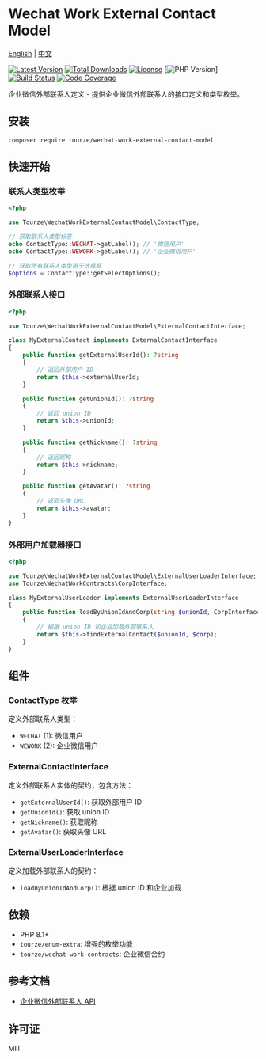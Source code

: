 # Wechat Work External Contact Model

[English](README.md) | [中文](README.zh-CN.md)

[![Latest Version](https://img.shields.io/packagist/v/tourze/wechat-work-external-contact-model.svg?style=flat-square)](https://packagist.org/packages/tourze/wechat-work-external-contact-model)
[![Total Downloads](https://img.shields.io/packagist/dt/tourze/wechat-work-external-contact-model.svg?style=flat-square)](https://packagist.org/packages/tourze/wechat-work-external-contact-model)
[![License](https://img.shields.io/badge/license-MIT-brightgreen.svg?style=flat-square)](LICENSE)
[![PHP Version](https://img.shields.io/badge/php-%5E8.1-blue.svg?style=flat-square)]
[![Build Status](https://img.shields.io/badge/build-passing-brightgreen.svg?style=flat-square)](#)
[![Code Coverage](https://img.shields.io/badge/coverage-90%25-green.svg?style=flat-square)](#)

企业微信外部联系人定义 - 提供企业微信外部联系人的接口定义和类型枚举。

## 安装

```bash
composer require tourze/wechat-work-external-contact-model
```

## 快速开始

### 联系人类型枚举

```php
<?php

use Tourze\WechatWorkExternalContactModel\ContactType;

// 获取联系人类型标签
echo ContactType::WECHAT->getLabel(); // '微信用户'
echo ContactType::WEWORK->getLabel(); // '企业微信用户'

// 获取所有联系人类型用于选择框
$options = ContactType::getSelectOptions();
```

### 外部联系人接口

```php
<?php

use Tourze\WechatWorkExternalContactModel\ExternalContactInterface;

class MyExternalContact implements ExternalContactInterface
{
    public function getExternalUserId(): ?string
    {
        // 返回外部用户 ID
        return $this->externalUserId;
    }

    public function getUnionId(): ?string
    {
        // 返回 union ID
        return $this->unionId;
    }

    public function getNickname(): ?string
    {
        // 返回昵称
        return $this->nickname;
    }

    public function getAvatar(): ?string
    {
        // 返回头像 URL
        return $this->avatar;
    }
}
```

### 外部用户加载器接口

```php
<?php

use Tourze\WechatWorkExternalContactModel\ExternalUserLoaderInterface;
use Tourze\WechatWorkContracts\CorpInterface;

class MyExternalUserLoader implements ExternalUserLoaderInterface
{
    public function loadByUnionIdAndCorp(string $unionId, CorpInterface $corp): ?ExternalContactInterface
    {
        // 根据 union ID 和企业加载外部联系人
        return $this->findExternalContact($unionId, $corp);
    }
}
```

## 组件

### ContactType 枚举

定义外部联系人类型：
- `WECHAT` (1): 微信用户
- `WEWORK` (2): 企业微信用户

### ExternalContactInterface

定义外部联系人实体的契约，包含方法：
- `getExternalUserId()`: 获取外部用户 ID
- `getUnionId()`: 获取 union ID
- `getNickname()`: 获取昵称
- `getAvatar()`: 获取头像 URL

### ExternalUserLoaderInterface

定义加载外部联系人的契约：
- `loadByUnionIdAndCorp()`: 根据 union ID 和企业加载

## 依赖

- PHP 8.1+
- `tourze/enum-extra`: 增强的枚举功能
- `tourze/wechat-work-contracts`: 企业微信合约

## 参考文档

- [企业微信外部联系人 API](https://developer.work.weixin.qq.com/document/path/91670)

## 许可证

MIT
